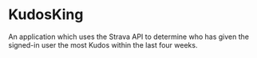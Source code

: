 # KudosKing
An application which uses the Strava API to determine who has given the signed-in user the most Kudos within the last four weeks.
